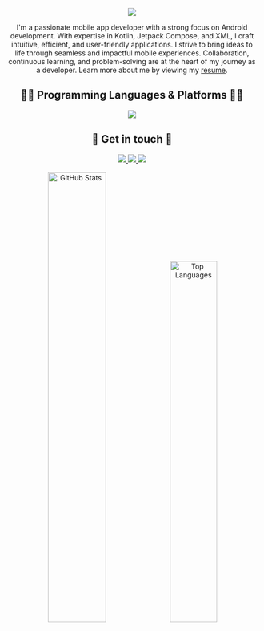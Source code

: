 <div align='center'>
  
![](https://capsule-render.vercel.app/api?type=waving&height=200&text=Hello,%20I'm%20Saleh!&fontAlign=40&fontAlignY=40&color=0:0F0FF0,100:FF0000&fontColor=ffffff)

</div>

<p align='center'>
   I'm a passionate mobile app developer with a strong focus on Android development. With expertise in Kotlin, Jetpack Compose, and XML, I craft intuitive, efficient, and user-friendly applications. I strive to bring ideas to life through seamless and impactful mobile experiences. Collaboration, continuous learning, and problem-solving are at the heart of my journey as a developer. Learn more about me by viewing my 
  <a href="https://drive.google.com/file/d/1kn74wUKL5tB48thtVgYx2fn5YeBJJBG9/view">resume</a>.
</p>

<div align='center'>
  <h2> 👨‍💻 Programming Languages & Platforms 👩‍💻 </h2>
  <a href="https://skillicons.dev/">
    <img src="https://skillicons.dev/icons?i=kotlin,java,androidstudio,gradle,c,cpp,cs,py,html,css,js,postman,postgres,figma,flutter,dart,firebase,git,linux,arduino" />
  </a>
</div>

<div align='center'>
  <h2> 💬 Get in touch 💬 </h2>
  <a href="https://x.com/__salehahmed_">
    <img src="https://skillicons.dev/icons?i=twitter" />
  </a>
  <a href="https://www.linkedin.com/in/salehahmed99/">
    <img src="https://skillicons.dev/icons?i=linkedin" />
  </a>
  <a href="https://instagram.com/__salehahmed__">
    <img src="https://skillicons.dev/icons?i=instagram" />
  </a>
</div>
<br>
<div align='center'>
  <img src="https://github-readme-stats.vercel.app/api?username=salehahmed99&show_icons=true&locale=en" alt="GitHub Stats" width="48%" />
  <img src="https://github-readme-stats.vercel.app/api/top-langs?username=salehahmed99&show_icons=true&locale=en&layout=compact" alt="Top Languages" width="43%"/>
</div>
